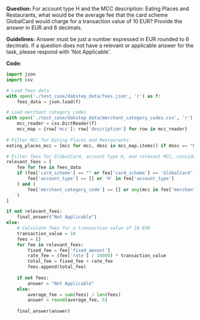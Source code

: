 **Question:** For account type H and the MCC description: Eating Places and Restaurants, what would be the average fee that the card scheme GlobalCard would charge for a transaction value of 10 EUR? Provide the answer in EUR and 6 decimals.

**Guidelines:** Answer must be just a number expressed in EUR rounded to 6 decimals. If a question does not have a relevant or applicable answer for the task, please respond with 'Not Applicable'.

**Code:**
```py
import json
import csv

# Load fees data
with open('./test_case/dabstep_data/fees.json', 'r') as f:
    fees_data = json.load(f)

# Load merchant category codes
with open('./test_case/dabstep_data/merchant_category_codes.csv', 'r') as f:
    mcc_reader = csv.DictReader(f)
    mcc_map = {row['mcc']: row['description'] for row in mcc_reader}
    
# Filter MCC for Eating Places and Restaurants
eating_places_mcc = [mcc for mcc, desc in mcc_map.items() if desc == "Eating Places and Restaurants"]

# Filter fees for GlobalCard, account type H, and relevant MCC, considering null values and lists for all fields
relevant_fees = [
    fee for fee in fees_data
    if (fee['card_scheme'] == "" or fee['card_scheme'] == 'GlobalCard') and (
        fee['account_type'] == [] or 'H' in fee['account_type']
    ) and (
        fee['merchant_category_code'] == [] or any(mcc in fee['merchant_category_code'] for mcc in map(int, eating_places_mcc))
    )
]

if not relevant_fees:
    final_answer("Not Applicable")
else:
    # Calculate fees for a transaction value of 10 EUR
    transaction_value = 10
    fees = []
    for fee in relevant_fees:
        fixed_fee = fee['fixed_amount']
        rate_fee = (fee['rate'] / 10000) * transaction_value
        total_fee = fixed_fee + rate_fee
        fees.append(total_fee)
    
    if not fees:
        answer = "Not Applicable"
    else:
        average_fee = sum(fees) / len(fees)
        answer = round(average_fee, 6)
    
    final_answer(answer)
```
